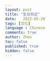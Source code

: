 ```yaml
---
layout: post
title: "生日将近"
date:   2022-05-20
tags: [文化]
language : Chinese
comments: true
author: Zhen
toc: false
published: true
hidden: false
---
```

<!--stackedit_data:
eyJoaXN0b3J5IjpbLTY5MDk5OTQ4M119
-->